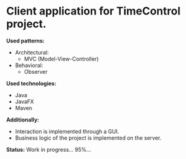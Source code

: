 # **Client application for TimeControl project.**
**Used patterns:**
- Architectural:
  - MVC (Model-View-Controller)
- Behavioral:
  - Observer

**Used technologies:**
- Java
- JavaFX
- Maven

**Additionally:**
- Interaction is implemented through a GUI.
- Business logic of the project is implemented on the server.

**Status:**
Work in progress...
95%...
